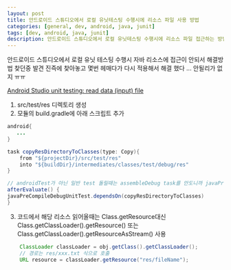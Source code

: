 ```yaml
---
layout: post
title: 안드로이드 스튜디오에서 로컬 유닛테스팅 수행시에 리소스 파일 사용 방법
categories: [general, dev, android, java, junit]
tags: [dev, android, java, junit]
description: 안드로이드 스튜디오에서 로컬 유닛테스팅 수행시에 리소스 파일 접근하는 방법 기술
---
```


안드로이드 스튜디오에서 로컬 유닛 테스팅 수행시 자바 리소스에 접근이 안되서 해결방법 찾던중 발견
진즉에 찾아놓고 몇번 헤매다가 다시 적용해서 해결 했다 ... 안될리가 없지 ㅠㅠ

[Android Studio unit testing: read data (input) file](http://stackoverflow.com/a/29488904/7830231)

1. src/test/res 디렉토리 생성
2. 모듈의 build.gradle에 아래 스크립트 추가

~~~ java
android{
   ...
}

task copyResDirectoryToClasses(type: Copy){
    from "${projectDir}/src/test/res"
    into "${buildDir}/intermediates/classes/test/debug/res"
}

// androidTest가 아닌 일반 test 돌릴때는 assembleDebug task를 안도니까 javaPreCompileDebugUnitTest 일때 복사하도록
afterEvaluate() {
javaPreCompileDebugUnitTest.dependsOn(copyResDirectoryToClasses)
}
~~~

3. 코드에서 해당 리소스 읽어올때는 Class.getResource대신 Class.getClassLoader().getResource() 또는 Class.getClassLoader().getResourceAsStream() 사용

~~~java
    ClassLoader classLoader = obj.getClass().getClassLoader();
    // 경로는 res/xxx.txt 식으로 호출
    URL resource = classLoader.getResource("res/fileName"); 
~~~
